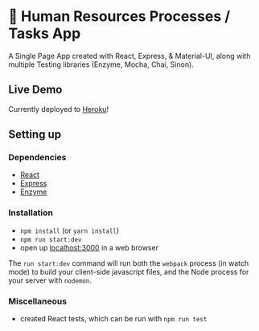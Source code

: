 # 👫 Human Resources Processes / Tasks App

A Single Page App created with React, Express, & Material-UI, along with multiple Testing libraries (Enzyme, Mocha, Chai, Sinon).

## Live Demo

Currently deployed to [Heroku](https://btam-hr-processes-tasks.herokuapp.com)!

## Setting up

### Dependencies

* [React](https://reactjs.org)
* [Express](https://expressjs.com)
* [Enzyme](https://airbnb.io/enzyme)

### Installation

* `npm install` (or `yarn install`)
* `npm run start:dev`
* open up [localhost:3000](http://localhost:3000) in a web browser

The `run start:dev` command will run both the `webpack` process (in watch mode) to build your client-side javascript files, and the Node process for your server with `nodemon`.

### Miscellaneous

* created React tests, which can be run with `npm run test`